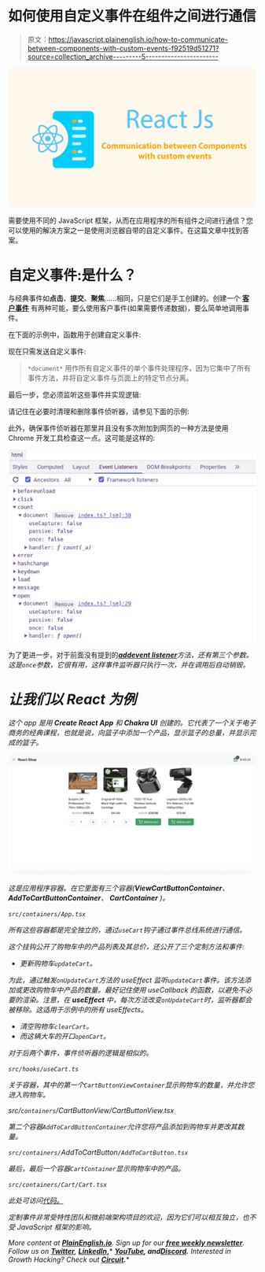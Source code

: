 # 如何使用自定义事件在组件之间进行通信

> 原文：<https://javascript.plainenglish.io/how-to-communicate-between-components-with-custom-events-f92519d51271?source=collection_archive---------5----------------------->

![](img/4e8f60fac32612d7a414074497802d9d.png)

需要使用不同的 JavaScript 框架，从而在应用程序的所有组件之间进行通信？您可以使用的解决方案之一是使用浏览器自带的自定义事件。在这篇文章中找到答案。

# 自定义事件:是什么？

与经典事件如**点击**、**提交**、**聚焦**……相同，只是它们是手工创建的。创建一个 [**客户事件**](https://developer.mozilla.org/en-US/docs/Web/API/CustomEvent/CustomEvent) 有两种可能，要么使用客户事件(如果需要传递数据)，要么简单地调用事件。

在下面的示例中，函数用于创建自定义事件:

现在只需发送自定义事件:

> `*document*` 用作所有自定义事件的单个事件处理程序，因为它集中了所有事件方法，并将自定义事件与页面上的特定节点分离。

最后一步，您必须监听这些事件并实现逻辑:

请记住在必要时清理和删除事件侦听器，请参见下面的示例:

此外，确保事件侦听器在那里并且没有多次附加到网页的一种方法是使用 Chrome 开发工具检查这一点。这可能是这样的:

![](img/9a611f15d348b41c85920c8da6324a26.png)

为了更进一步，对于前面没有提到的[***addevent listener***](https://developer.mozilla.org/en-US/docs/Web/API/EventTarget/addEventListener)*方法，还有第三个参数。这是`once`参数，它很有用，这样事件监听器只执行一次，并在调用后自动销毁。*

# *让我们以 React 为例*

*这个 app 是用 **Create React App** 和 **Chakra UI** 创建的。它代表了一个关于电子商务的经典课程，也就是说，向篮子中添加一个产品，显示篮子的总量，并显示完成的篮子。*

*![](img/b958fdec1552c8652a8d0dcfdfabfac4.png)*

*这是应用程序容器。在它里面有三个容器(**ViewCartButtonContainer**、**AddToCartButtonContainer**、 **CartContainer** )。*

*`src/containers/App.tsx`*

*所有这些容器都是完全独立的，通过`useCart`钩子通过事件总线系统进行通信。*

*这个挂钩公开了购物车中的产品列表及其总价，还公开了三个定制方法和事件:*

*   *更新购物车`updateCart`。*

*为此，通过触发`onUpdateCart`方法的 useEffect 监听`updateCart`事件。该方法添加或更改购物车中产品的数量。最好记住使用 useCallback 的函数，以避免不必要的渲染。注意，在 ***useEffect*** 中，每次方法改变`onUpdateCart`时，监听器都会被移除。这适用于示例中的所有 useEffects。*

*   *清空购物车`clearCart`。*
*   *而这辆大车的开口`openCart`。*

*对于后两个事件，事件侦听器的逻辑是相似的。*

*`src/hooks/useCart.ts`*

*关于容器，其中的第一个`CartButtonViewContainer`显示购物车的数量，并允许您进入购物车。*

*src/`containers`/CartButtonView/CartButtonView.tsx*

*第二个容器`AddToCardButtonContainer`允许您将产品添加到购物车并更改其数量。*

*`src/containers/`AddToCartButton`/AddToCartButton.tsx`*

*最后，最后一个容器`CartContainer`显示购物车中的产品。*

*`src/containers/Cart/Cart.tsx`*

*此处可访问[代码。](https://github.com/crayOmn/react-app-with-custom-events)*

*定制事件非常受特性团队和微前端架构项目的欢迎，因为它们可以相互独立，也不受 JavaScript 框架的影响。*

**More content at* [***PlainEnglish.io***](https://plainenglish.io/)*. Sign up for our* [***free weekly newsletter***](http://newsletter.plainenglish.io/)*. Follow us on* [***Twitter***](https://twitter.com/inPlainEngHQ), [***LinkedIn***](https://www.linkedin.com/company/inplainenglish/)***,*** [***YouTube***](https://www.youtube.com/channel/UCtipWUghju290NWcn8jhyAw)***, and***[***Discord***](https://discord.gg/GtDtUAvyhW)***.*** *Interested in Growth Hacking? Check out* [***Circuit***](https://circuit.ooo/)***.****